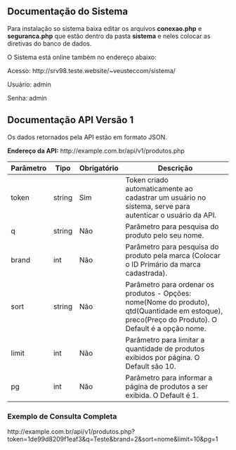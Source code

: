 <h2>Documentação do Sistema</h2>
<p>Para instalação so sistema baixa editar os arquivos <b>conexao.php</b> e <b>seguranca.php</b> que estão dentro da pasta <b>sistema</b> e neles colocar as diretivas do banco de dados.</p>

<p>O Sistema está online também no endereço abaixo:</p>
<p>Acesso: http://srv98.teste.website/~veusteccom/sistema/</p>
<p>Usuário: admin</p>
<p>Senha: admin</p>




<h2>Documentação API Versão 1</h2>

<p>Os dados retornados pela API estão em formato JSON.</p>

<p><b>Endereço da API:</b> http://example.com.br/api/v1/produtos.php </p>


<table id="datatable" class="table table-striped table-bordered">
          <thead>
          <tr>
              <th>Parâmetro</th>
    <th>Tipo</th>
    <th>Obrigatório</th>
    <th>Descrição</th>
            </tr>
          </thead>
          <tbody>
  <tr>
    <td>token</td>
    <td>string</td>
    <td>Sim</td>
    <td>Token criado automaticamente ao cadastrar um usuário no sistema, serve para autenticar o usuário da API.</td>
  </tr>
  <tr>
    <td>q</td>
    <td>string</td>
    <td>Não</td>
    <td>Parâmetro para pesquisa do produto pelo seu nome.</td>
  </tr>
  <tr>
    <td>brand</td>
    <td>int</td>
    <td>Não</td>
    <td>Parâmetro para pesquisa do produto pela marca (Colocar o ID Primário da marca cadastrada).</td>
  </tr>
  <tr>
    <td>sort</td>
    <td>string</td>
    <td>Não</td>
    <td>Parâmetro para ordenar os produtos - Opções: nome(Nome do produto), qtd(Quantidade em estoque), preco(Preço do Produto). O Default é a opção nome.</td>
  </tr>		
  <tr>
    <td>limit</td>
    <td>int</td>
    <td>Não</td>
    <td>Parâmetro para limitar a quantidade de produtos exibidos por página. O Default são 10.</td>
  </tr>
  <tr>
    <td>pg</td>
    <td>int</td>
    <td>Não</td>
    <td>Parâmetro para informar a página de produtos a ser exibida. O Default é 1.</td>
  </tr>					
  </tbody>
</table>

<h3>Exemplo de Consulta Completa</h3>
<p>
http://example.com.br/api/v1/produtos.php?token=1de99d8209f1eaf3&q=Teste&brand=2&sort=nome&limit=10&pg=1
</p>
